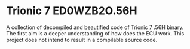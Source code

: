 # Trionic 7 ED0WZB2O.56H
A collection of decompiled and beautified code of Trionic 7 .56H binary.
The first aim is a deeper understanding of how does the ECU work. This project does not intend to result in a compilable source code.